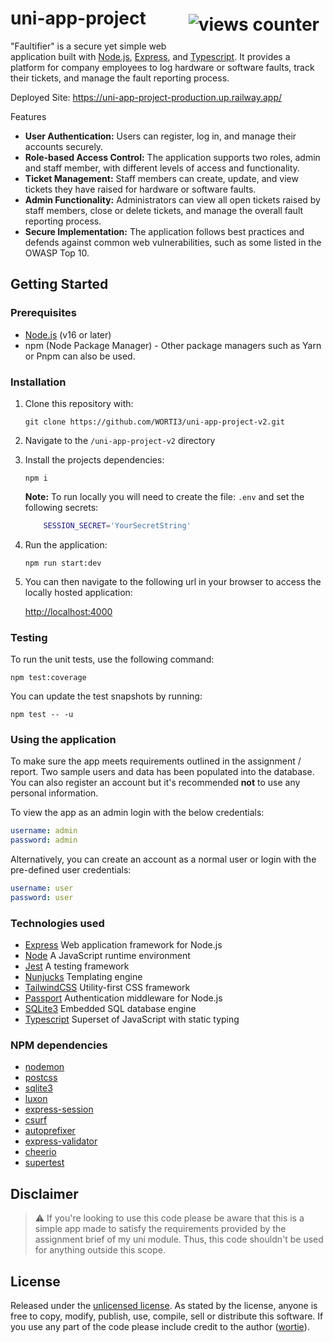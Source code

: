 # uni-app-project <img style="float: right; padding: 10px;" alt="views counter" src="https://hits.seeyoufarm.com/api/count/incr/badge.svg?url=https%3A%2F%2Fgithub.com%2FWORTI31212%2Funi-app-project-v2&count_bg=%23005CB8&title_bg=%23555555&icon=&icon_color=%23EB0000&title=VIEWS&edge_flat=false">

"Faultifier" is a secure yet simple web application built with [Node.js][node], [Express][express], and [Typescript][typescript]. It provides a platform for company employees to log hardware or software faults, track their tickets, and manage the fault reporting process.

Deployed Site: <https://uni-app-project-production.up.railway.app/>

Features

- **User Authentication:** Users can register, log in, and manage their accounts securely.
- **Role-based Access Control:** The application supports two roles, admin and staff member, with different levels of access and functionality.
- **Ticket Management:** Staff members can create, update, and view tickets they have raised for hardware or software faults.
- **Admin Functionality:** Administrators can view all open tickets raised by staff members, close or delete tickets, and manage the overall fault reporting process.
- **Secure Implementation:** The application follows best practices and defends against common web vulnerabilities, such as some listed in the OWASP Top 10.

## Getting Started

### Prerequisites

- [Node.js][node] (v16 or later)
- npm (Node Package Manager) - Other package managers such as Yarn or Pnpm can also be used.

### Installation

1) Clone this repository with:

    ```terminal
    git clone https://github.com/WORTI3/uni-app-project-v2.git
    ```

2) Navigate to the `/uni-app-project-v2` directory
3) Install the projects dependencies:

    ```terminal
    npm i
    ```

    **Note:** To run locally you will need to create the file: `.env` and set the following secrets:

    ```bash
        SESSION_SECRET='YourSecretString'
    ```

4) Run the application:

    ```terminal
    npm run start:dev
    ```

5) You can then navigate to the following url in your browser to access the locally hosted application:

    <http://localhost:4000>

### Testing

To run the unit tests, use the following command:

```terminal
npm test:coverage
```

You can update the test snapshots by running:

```terminal
npm test -- -u
```

### Using the application

To make sure the app meets requirements outlined in the assignment / report. Two sample users and data has been populated into the database. You can also register an account but it's recommended **not** to use any personal information.

To view the app as an admin login with the below credentials:

```yaml
username: admin
password: admin
```

Alternatively, you can create an account as a normal user or login with the pre-defined user credentials:

```yaml
username: user
password: user
```

### Technologies used

- [Express][express] Web application framework for Node.js
- [Node][node] A JavaScript runtime environment
- [Jest][jest] A testing framework
- [Nunjucks][njk] Templating engine
- [TailwindCSS][tailwindcss] Utility-first CSS framework
- [Passport][passport] Authentication middleware for Node.js
- [SQLite3][sqlite] Embedded SQL database engine
- [Typescript][typescript] Superset of JavaScript with static typing

### NPM dependencies

- [nodemon][nodemon]
- [postcss][postcss]
- [sqlite3][sqlite]
- [luxon][luxon]
- [express-session][express-session]
- [csurf][csurf]
- [autoprefixer][autoprefixer]
- [express-validator][express-validator]
- [cheerio][cheerio]
- [supertest][supertest]

## Disclaimer

> ⚠️  If you're looking to use this code please be aware that this is a simple app made to satisfy the requirements provided by the assignment brief of my uni module. Thus, this code shouldn't be used for anything outside this scope.

## License

Released under the [unlicensed license][license]. As stated by the license, anyone is free to copy, modify, publish, use, compile, sell or distribute this software. If you use any part of the code please include credit to the author ([wortie][wortie-profile]).

<!-- Links -->
[express]: <https://expressjs.com>
[node]: <https://nodejs.org/en/>
[jest]: <https://jestjs.io>
[njk]: <https://mozilla.github.io/nunjucks/>
[tailwindcss]: <https://tailwindcss.com>
[passport]: <https://www.passportjs.org>
[sqlite]: <https://www.sqlite.org/index.html>
[typescript]: <https://www.typescriptlang.org/>

[nodemon]: <https://www.npmjs.com/package/nodemon>
[postcss]: <https://www.npmjs.com/package/postcss>
[luxon]: <https://www.npmjs.com/package/luxon>
[express-session]: <https://www.npmjs.com/package/express-session>
[csurf]: <https://www.npmjs.com/package/csurf>
[autoprefixer]: <https://www.npmjs.com/package/autoprefixer>
[express-validator]: <https://www.npmjs.com/package/express-validator>
[cheerio]: <https://www.npmjs.com/package/cheerio>
[supertest]: <https://www.npmjs.com/package/supertest>

[license]: <https://github.com/WORTI3/uni-app-project-v2/blob/main/LICENSE>
[wortie-profile]: <https://github.com/WORTI3>
